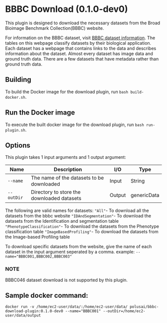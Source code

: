 # BBBC Download (0.1.0-dev0)

This plugin is designed to download the necessary datasets from the Broad Bioimage Benchmark Collection(BBBC) website.

For information on the BBBC dataset, visit
[BBBC dataset information](https://bbbc.broadinstitute.org/image_sets/).
The tables on this webpage classify datasets by their biological application. Each dataset has a webpage that contains links to the data and describes information about the dataset. Almost every dataset has image data and ground truth data. There are a few datasets that have metadata rather than ground truth data.

## Building

To build the Docker image for the download plugin, run
`bash build-docker.sh`.

## Run the Docker image

To execute the built docker image for the download plugin, run
`bash run-plugin.sh`.

## Options

This plugin takes 1 input arguments and
1 output argument:

| Name            | Description                                                  | I/O    | Type        |
| --------------- | ------------------------------------------------------------ | ------ | ----------- |
| `--name  `      | The name of the datasets to be downloaded                    | Input  | String      |
| `--outDir`      | Directory to store the downloaded datasets                   | Output | genericData |

The following are valid names for datasets:
`"All"`- To download all the datasets from the bbbc website
`"IDAndSegmentation"`- To download the datasets from the Identification and segmentation table
`"PhenotypeClassification"`- To download the datasets from the Phenotype classification table
`"ImageBasedProfiling"`- To download the datasets from the Image-based Profiling table

To download specific datasets from the website, give the name of each dataset in the input argument seperated by a comma. example: `--name="BBBC001,BBBC002,BBBC003"`

### NOTE
BBBC046 dataset download is not supported by this plugin.

## Sample docker command:
```docker run -v /home/ec2-user/data/:/home/ec2-user/data/ polusai/bbbc-download-plugin:0.1.0-dev0 --name="BBBC001" --outDir=/home/ec2-user/data/output```

